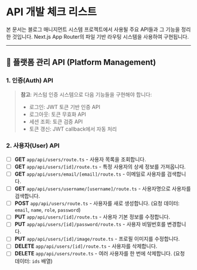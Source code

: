# API 개발 체크 리스트

본 문서는 블로그 매니지먼트 시스템 프로젝트에서 사용될 주요 API들과 그 기능을 정리한 것입니다. Next.js App Router의 파일 기반 라우팅 시스템을 사용하여 구현됩니다.

---

## 📌 플랫폼 관리 API (Platform Management)

### 1. 인증(Auth) API

> **참고**: 커스텀 인증 시스템으로 다음 기능들을 구현해야 합니다:
>
> - 로그인: JWT 토큰 기반 인증 API
> - 로그아웃: 토큰 무효화 API
> - 세션 조회: 토큰 검증 API
> - 토큰 갱신: JWT callback에서 자동 처리

### 2. 사용자(User) API

- [ ] **GET** `app/api/users/route.ts` - 사용자 목록을 조회합니다.
- [ ] **GET** `app/api/users/[id]/route.ts` - 특정 사용자의 상세 정보를 가져옵니다.
- [ ] **GET** `app/api/users/email/[email]/route.ts` - 이메일로 사용자를 검색합니다.
- [ ] **GET** `app/api/users/username/[username]/route.ts` - 사용자명으로 사용자를 검색합니다.
- [ ] **POST** `app/api/users/route.ts` - 사용자를 새로 생성합니다. (요청 데이터: `email`, `name`, `role`, `password`)
- [ ] **PUT** `app/api/users/[id]/route.ts` - 사용자 기본 정보를 수정합니다.
- [ ] **PUT** `app/api/users/[id]/password/route.ts` - 사용자 비밀번호를 변경합니다.
- [ ] **PUT** `app/api/users/[id]/image/route.ts` - 프로필 이미지를 수정합니다.
- [ ] **DELETE** `app/api/users/[id]/route.ts` - 사용자를 삭제합니다.
- [ ] **DELETE** `app/api/users/route.ts` - 여러 사용자를 한 번에 삭제합니다. (요청 데이터: `ids` 배열)
